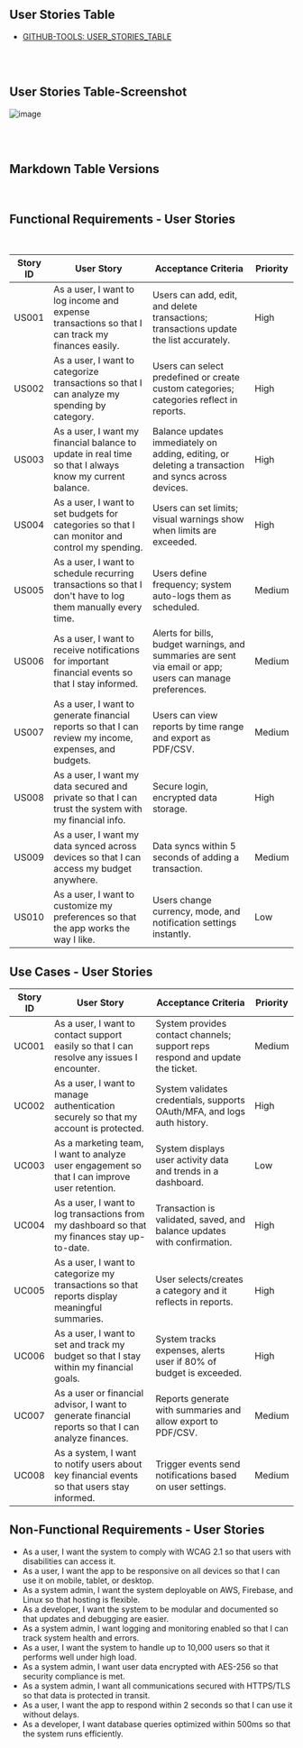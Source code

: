## User Stories Table
- [GITHUB-TOOLS: USER_STORIES_TABLE](https://github.com/users/Wareezy/projects/9)
<br>
<br>

## User Stories Table-Screenshot
![image](https://github.com/user-attachments/assets/4ffc6fc5-2b3f-4a11-a25b-68d71dc9a37e)


<br>
<br>

## Markdown Table Versions

<br>

## Functional Requirements - User Stories

<br>

| Story ID | User Story | Acceptance Criteria | Priority |
|--------|-----------|---------------------|---------|
| US001 | As a user, I want to log income and expense transactions so that I can track my finances easily. | Users can add, edit, and delete transactions; transactions update the list accurately. | High |
| US002 | As a user, I want to categorize transactions so that I can analyze my spending by category. | Users can select predefined or create custom categories; categories reflect in reports. | High |
| US003 | As a user, I want my financial balance to update in real time so that I always know my current balance. | Balance updates immediately on adding, editing, or deleting a transaction and syncs across devices. | High |
| US004 | As a user, I want to set budgets for categories so that I can monitor and control my spending. | Users can set limits; visual warnings show when limits are exceeded. | High |
| US005 | As a user, I want to schedule recurring transactions so that I don't have to log them manually every time. | Users define frequency; system auto-logs them as scheduled. | Medium |
| US006 | As a user, I want to receive notifications for important financial events so that I stay informed. | Alerts for bills, budget warnings, and summaries are sent via email or app; users can manage preferences. | Medium |
| US007 | As a user, I want to generate financial reports so that I can review my income, expenses, and budgets. | Users can view reports by time range and export as PDF/CSV. | Medium |
| US008 | As a user, I want my data secured and private so that I can trust the system with my financial info. | Secure login, encrypted data storage. | High |
| US009 | As a user, I want my data synced across devices so that I can access my budget anywhere. | Data syncs within 5 seconds of adding a transaction. | Medium |
| US010 | As a user, I want to customize my preferences so that the app works the way I like. | Users change currency, mode, and notification settings instantly. | Low |


## Use Cases - User Stories

| Story ID | User Story | Acceptance Criteria | Priority |
|--------|-----------|---------------------|---------|
| UC001 | As a user, I want to contact support easily so that I can resolve any issues I encounter. | System provides contact channels; support reps respond and update the ticket. | Medium |
| UC002 | As a user, I want to manage authentication securely so that my account is protected. | System validates credentials, supports OAuth/MFA, and logs auth history. | High |
| UC003 | As a marketing team, I want to analyze user engagement so that I can improve user retention. | System displays user activity data and trends in a dashboard. | Low |
| UC004 | As a user, I want to log transactions from my dashboard so that my finances stay up-to-date. | Transaction is validated, saved, and balance updates with confirmation. | High |
| UC005 | As a user, I want to categorize my transactions so that reports display meaningful summaries. | User selects/creates a category and it reflects in reports. | High |
| UC006 | As a user, I want to set and track my budget so that I stay within my financial goals. | System tracks expenses, alerts user if 80% of budget is exceeded. | High |
| UC007 | As a user or financial advisor, I want to generate financial reports so that I can analyze finances. | Reports generate with summaries and allow export to PDF/CSV. | Medium |
| UC008 | As a system, I want to notify users about key financial events so that users stay informed. | Trigger events send notifications based on user settings. | Medium |


## Non-Functional Requirements - User Stories

- As a user, I want the system to comply with WCAG 2.1 so that users with disabilities can access it.
- As a user, I want the app to be responsive on all devices so that I can use it on mobile, tablet, or desktop.
- As a system admin, I want the system deployable on AWS, Firebase, and Linux so that hosting is flexible.
- As a developer, I want the system to be modular and documented so that updates and debugging are easier.
- As a system admin, I want logging and monitoring enabled so that I can track system health and errors.
- As a user, I want the system to handle up to 10,000 users so that it performs well under high load.
- As a system admin, I want user data encrypted with AES-256 so that security compliance is met.
- As a system admin, I want all communications secured with HTTPS/TLS so that data is protected in transit.
- As a user, I want the app to respond within 2 seconds so that I can use it without delays.
- As a developer, I want database queries optimized within 500ms so that the system runs efficiently.

